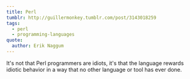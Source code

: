 ```yaml
---
title: Perl
tumblr: http://guillermonkey.tumblr.com/post/3143018259
tags:
  - perl
  - programming-languages
quote:
  author: Erik Naggum
---
```


It's not that Perl programmers are idiots, it's that the language rewards idiotic behavior in a way that no other language or tool has ever done.

